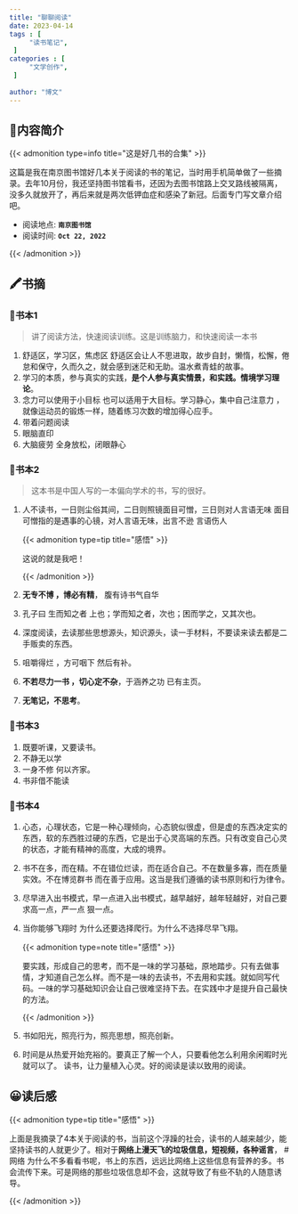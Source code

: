 ```yaml
---
title: "聊聊阅读"
date: 2023-04-14
tags : [                                    
     "读书笔记",
 ]
categories : [                              
     "文学创作",
 ]
 
author: "博文" 
---
```


## 📜**内容简介**

{{< admonition type=info title="这是好几书的合集"  >}}

这篇是我在南京图书馆好几本关于阅读的书的笔记，当时用手机简单做了一些摘录。去年10月份，我还坚持图书馆看书，还因为去图书馆路上交叉路线被隔离，没多久就放开了，再后来就是两次低钾血症和感染了新冠。后面专门写文章介绍吧。

- 阅读地点: **`南京图书馆`**
- 阅读时间: **`Oct 22, 2022`**

{{< /admonition >}}

## 🖍️书摘

### 📄书本1

>  讲了阅读方法，快速阅读训练。这是训练脑力，和快速阅读一本书

1. 舒适区，学习区，焦虑区 舒适区会让人不思进取，故步自封，懒惰，松懈，倦怠和保守，久而久之，就会感到迷茫和无助。温水煮青蛙的故事。
2. 学习的本质，参与真实的实践，**是个人参与真实情景，和实践。情境学习理论**。
3. 念力可以使用于小目标 也可以适用于大目标。学习静心，集中自己注意力 ，就像运动员的锻炼一样，随着练习次数的增加得心应手。
4. 带着问题阅读
5. 眼脑直印
6. 大脑疲劳 全身放松，闭眼静心

### 📄书本2

> 这本书是中国人写的一本偏向学术的书，写的很好。

1. 人不读书，一日则尘俗其间，二日则照镜面目可憎，三日则对人言语无味 面目可憎指的是遇事的心镜，对人言语无味，出言不逊 言语伤人

   {{< admonition type=tip title="感悟"  >}}

   这说的就是我吧！

   {{< /admonition >}}

2. **无专不博 ，博必有精**， 腹有诗书气自华

3. 孔子曰 生而知之者 上也；学而知之者，次也；困而学之，又其次也。

4. 深度阅读，去读那些思想源头，知识源头，读一手材料，不要读来读去都是二手贩卖的东西。

5. 咀嚼得烂 ，方可咽下 然后有补。

6. **不若尽力一书 ，切心定不杂**，于涵养之功 已有主页。

7. **无笔记，不思考**。

 ### 📄书本3

1. 既要听课，又要读书。
2. 不静无以学
3. 一身不修 何以齐家。
4. 书非借不能读

### 📄书本4

1. 心态，心理状态，它是一种心理倾向，心态貌似很虚，但是虚的东西决定实的东西，软的东西胜过硬的东西，它是出于心灵高端的东西。只有改变自己心灵的状态，才能有精神的高度，大成的境界。

2. 书不在多，而在精。不在错位烂读，而在适合自己。不在数量多寡，而在质量实效。不在博览群书 而在善于应用。这当是我们遵循的读书原则和行为律令。

3. 尽早进入出书模式，早一点进入出书模式，越早越好，越年轻越好，对自己要求高一点，严一点 狠一点。

4. 当你能够飞翔时 为什么还要选择爬行。为什么不选择尽早飞翔。

   {{< admonition type=note title="感悟"  >}}

   要实践，形成自己的思考，而不是一味的学习基础，原地踏步。只有去做事情，才知道自己怎么样。而不是一味的去读书，不去用和实践。就如同写代码。一味的学习基础知识会让自己很难坚持下去。在实践中才是提升自己最快的方法。

   {{< /admonition >}}

5. 书如阳光，照亮行为，照亮思想，照亮创新。

6. 时间是从热爱开始充裕的。要真正了解一个人，只要看他怎么利用余闲暇时光就可以了。 读书，让力量植入心灵。好的阅读是读以致用的阅读。

## 😀读后感

{{< admonition type=tip title="感悟"  >}}

上面是我摘录了4本关于阅读的书，当前这个浮躁的社会，读书的人越来越少，能坚持读书的人就更少了。相对于**网络上漫天飞的垃圾信息，短视频，各种谣言**， #网络 为什么不多看看书呢，书上的东西，远远比网络上这些信息有营养的多。书会流传下来。可是网络的那些垃圾信息却不会，这就导致了有些不轨的人随意诱导。

{{< /admonition >}}

